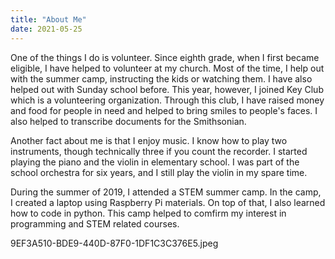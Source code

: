 ```yaml
---
title: "About Me"
date: 2021-05-25
---
```

One of the things I do is volunteer. Since eighth grade, when I first became eligible, I have helped to volunteer at my church. Most of the time, I help out with the summer camp, instructing the kids or watching them. I have also helped out with Sunday school before. This year, however, I joined Key Club which is a volunteering organization. Through this club, I have raised money and food for people in need and helped to bring smiles to people's faces. I also helped to transcribe documents for the Smithsonian. 

Another fact about me is that I enjoy music. I know how to play two instruments, though technically three if you count the recorder. I started playing the piano and the violin in elementary school. I was part of the school orchestra for six years, and I still play the violin in my spare time. 

During the summer of 2019, I attended a STEM summer camp. In the camp, I created a laptop using Raspberry Pi materials. On top of that, I also learned how to code in python. This camp helped to comfirm my interest in programming and STEM related courses. 

9EF3A510-BDE9-440D-87F0-1DF1C3C376E5.jpeg 
